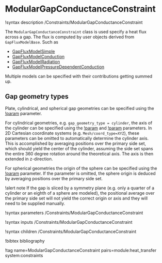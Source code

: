 # ModularGapConductanceConstraint

!syntax description /Constraints/ModularGapConductanceConstraint

The `ModularGapConductanceConstraint` class is used specify a heat flux across a
gap.  The flux is computed by user objects derived from `GapFluxModelBase`. Such as

- [GapFluxModelSimple](GapFluxModelSimple.md)
- [GapFluxModelConduction](GapFluxModelConduction.md)
- [GapFluxModelRadiation](GapFluxModelRadiation.md)
- [GapFluxModelPressureDependentConduction](GapFluxModelPressureDependentConduction.md)

Multiple models can be specified with their contributions getting summed up.

## Gap geometry types

Plate, cylindrical, and spherical gap geometries can be specified using the [!param](/Constraints/ModularGapConductanceConstraint/gap_geometry_type) parameter.

For cylindrical geometries, e.g. `gap_geometry_type = cylinder`, the axis of the cylinder can be specified using the [!param](/Constraints/ModularGapConductanceConstraint/cylinder_axis_point_1) and [!param](/Constraints/ModularGapConductanceConstraint/cylinder_axis_point_2) parameters. In 2D Cartesian coordinate systems (e.g. `Mesh/coord_type=XYZ`), these parameters can be omitted to automatically determine the cylinder axis. This is accomplished by averaging positions over the primary side set, which should yield the center of the cylinder, assuming the side set spans the entire 360 degree rotation around the theoretical axis. The axis is then extended in z-direction.

For spherical geometries the origin of the sphere can be specified using the [!param](/Constraints/ModularGapConductanceConstraint/sphere_origin) parameter. If the parameter is omitted, the sphere origin is deduced by averaging positions over the primary side set.

!alert note
If the gap is sliced by a symmetry plane (e.g. only a quarter of a cylinder or an eighth of a sphere are modeled), the positional average over the primary side set will not yield the correct origin or axis and they will need to be supplied manually.

!syntax parameters /Constraints/ModularGapConductanceConstraint

!syntax inputs /Constraints/ModularGapConductanceConstraint

!syntax children /Constraints/ModularGapConductanceConstraint

!bibtex bibliography

!tag name=ModularGapConductanceConstraint pairs=module:heat_transfer system:constraints
